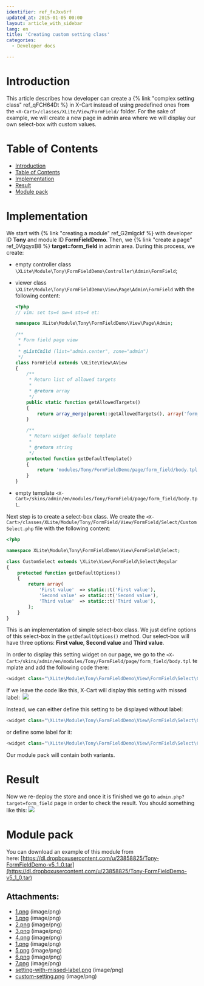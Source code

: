 ```yaml
---
identifier: ref_fxJxv6rf
updated_at: 2015-01-05 00:00
layout: article_with_sidebar
lang: en
title: 'Creating custom setting class'
categories:
  - Developer docs

---
```



# Introduction

This article describes how developer can create a {% link "complex setting class" ref_qFCH64Dt %} in X-Cart instead of using predefined ones from the `<X-Cart>/classes/XLite/View/FormField/` folder. For the sake of example, we will create a new page in admin area where we will display our own select-box with custom values.

# Table of Contents

*   [Introduction](#introduction)
*   [Table of Contents](#table-of-contents)
*   [Implementation](#implementation)
*   [Result](#result)
*   [Module pack](#module-pack)

# Implementation

We start with {% link "creating a module" ref_G2mlgckf %} with developer ID **Tony** and module ID **FormFieldDemo**. Then, we {% link "create a page" ref_0VgqyxB8 %} **target=form_field** in admin area. During this process, we create:

*   empty controller class `\XLite\Module\Tony\FormFieldDemo\Controller\Admin\FormField`;
*   viewer class `\XLite\Module\Tony\FormFieldDemo\View\Page\Admin\FormField` with the following content:

    ```php
    <?php
    // vim: set ts=4 sw=4 sts=4 et:

    namespace XLite\Module\Tony\FormFieldDemo\View\Page\Admin;

    /**
     * Form field page view
     *
     * @ListChild (list="admin.center", zone="admin")
     */
    class FormField extends \XLite\View\AView
    {
        /**
         * Return list of allowed targets
         *
         * @return array
         */
        public static function getAllowedTargets()
        {
            return array_merge(parent::getAllowedTargets(), array('form_field'));
        }

        /**
         * Return widget default template
         *
         * @return string
         */
        protected function getDefaultTemplate()
        {
            return 'modules/Tony/FormFieldDemo/page/form_field/body.tpl';
        }
    }
    ```

*   empty template `<X-Cart>/skins/admin/en/modules/Tony/FormField/page/form_field/body.tpl`.

Next step is to create a select-box class. We create the `<X-Cart>/classes/XLite/Module/Tony/FormField/View/FormField/Select/CustomSelect.php` file with the following content: 

```php
<?php

namespace XLite\Module\Tony\FormFieldDemo\View\FormField\Select;

class CustomSelect extends \XLite\View\FormField\Select\Regular
{
    protected function getDefaultOptions()
    {
        return array(
            'First value'  => static::t('First value'),
            'Second value' => static::t('Second value'),
            'Third value'  => static::t('Third value'),
        );
    }
}
```

This is an implementation of simple select-box class. We just define options of this select-box in the `getDefaultOptions()` method. Our select-box will have three options: **First value**, **Second value** and **Third value**.

In order to display this setting widget on our page, we go to the `<X-Cart>/skins/admin/en/modules/Tony/FormField/page/form_field/body.tpl` template and add the following code there: 

```php
<widget class="\XLite\Module\Tony\FormFieldDemo\View\FormField\Select\CustomSelect" />
```

If we leave the code like this, X-Cart will display this setting with missed label: 
![]({{site.baseurl}}/attachments/1048617/8356169.png)

Instead, we can either define this setting to be displayed without label: 

```php
<widget class="\XLite\Module\Tony\FormFieldDemo\View\FormField\Select\CustomSelect" fieldOnly="true" />
```

or define some label for it: 

```php
<widget class="\XLite\Module\Tony\FormFieldDemo\View\FormField\Select\CustomSelect" label="Some label" />
```

Our module pack will contain both variants.

# Result

Now we re-deploy the store and once it is finished we go to `admin.php?target=form_field` page in order to check the result. You should something like this: ![]({{site.baseurl}}/attachments/1048617/8356170.png)

# Module pack

You can download an example of this module from here: [https://dl.dropboxusercontent.com/u/23858825/Tony-FormFieldDemo-v5_1_0.tar](https://dl.dropboxusercontent.com/u/23858825/Tony-FormFieldDemo-v5_1_0.tar)

## Attachments:

* [1.png]({{site.baseurl}}/attachments/1048617/1572866.png) (image/png)
* [1.png]({{site.baseurl}}/attachments/1048617/1572870.png) (image/png)
* [2.png]({{site.baseurl}}/attachments/1048617/1572867.png) (image/png)
* [3.png]({{site.baseurl}}/attachments/1048617/1572868.png) (image/png)
* [4.png]({{site.baseurl}}/attachments/1048617/1572869.png) (image/png)
* [1.png]({{site.baseurl}}/attachments/1048617/1572865.png) (image/png)
* [5.png]({{site.baseurl}}/attachments/1048617/1572871.png) (image/png)
* [6.png]({{site.baseurl}}/attachments/1048617/1572872.png) (image/png)
* [7.png]({{site.baseurl}}/attachments/1048617/1572873.png) (image/png)
* [setting-with-missed-label.png]({{site.baseurl}}/attachments/1048617/8356169.png) (image/png)
* [custom-setting.png]({{site.baseurl}}/attachments/1048617/8356170.png) (image/png)